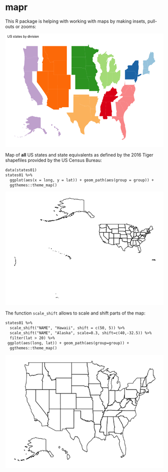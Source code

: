 mapr
====

This R package is helping with working with maps by making insets,
pull-outs or zooms:

![](README_files/figure-markdown_strict/unnamed-chunk-2-1.png)

Map of **all** US states and state equivalents as defined by the 2016
Tiger shapefiles provided by the US Census Bureau:

    data(states01)
    states01 %>% 
      ggplot(aes(x = long, y = lat)) + geom_path(aes(group = group)) +
      ggthemes::theme_map()

![](README_files/figure-markdown_strict/unnamed-chunk-3-1.png)

The function `scale_shift` allows to scale and shift parts of the map:

    states01 %>%
      scale_shift("NAME", "Hawaii", shift = c(50, 5)) %>%
      scale_shift("NAME", "Alaska", scale=0.3, shift=c(40,-32.5)) %>%
      filter(lat > 20) %>%
     ggplot(aes(long, lat)) + geom_path(aes(group=group)) +
      ggthemes::theme_map()

![](README_files/figure-markdown_strict/unnamed-chunk-5-1.png)
